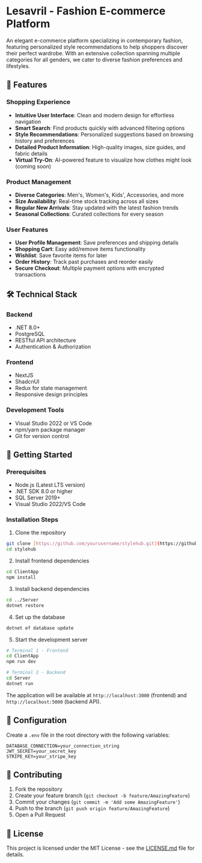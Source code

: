 # Lesavril - Fashion E-commerce Platform

An elegant e-commerce platform specializing in contemporary fashion, featuring personalized style recommendations to help shoppers discover their perfect wardrobe. With an extensive collection spanning multiple categories for all genders, we cater to diverse fashion preferences and lifestyles.

## 🌟 Features

### Shopping Experience
- **Intuitive User Interface**: Clean and modern design for effortless navigation
- **Smart Search**: Find products quickly with advanced filtering options
- **Style Recommendations**: Personalized suggestions based on browsing history and preferences
- **Detailed Product Information**: High-quality images, size guides, and fabric details
- **Virtual Try-On**: AI-powered feature to visualize how clothes might look (coming soon)

### Product Management
- **Diverse Categories**: Men's, Women's, Kids', Accessories, and more
- **Size Availability**: Real-time stock tracking across all sizes
- **Regular New Arrivals**: Stay updated with the latest fashion trends
- **Seasonal Collections**: Curated collections for every season

### User Features
- **User Profile Management**: Save preferences and shipping details
- **Shopping Cart**: Easy add/remove items functionality
- **Wishlist**: Save favorite items for later
- **Order History**: Track past purchases and reorder easily
- **Secure Checkout**: Multiple payment options with encrypted transactions

## 🛠️ Technical Stack

### Backend
- .NET 8.0+
- PostgreSQL
- RESTful API architecture
- Authentication & Authorization

### Frontend
- NextJS
- ShadcnUI
- Redux for state management
- Responsive design principles

### Development Tools
- Visual Studio 2022 or VS Code
- npm/yarn package manager
- Git for version control

## 🚀 Getting Started

### Prerequisites
- Node.js (Latest LTS version)
- .NET SDK 8.0 or higher
- SQL Server 2019+
- Visual Studio 2022/VS Code

### Installation Steps

1. Clone the repository
```bash
git clone [https://github.com/yourusername/stylehub.git](https://github.com/chip267/lesavrilshop-fe)
cd stylehub
```

2. Install frontend dependencies
```bash
cd ClientApp
npm install
```

3. Install backend dependencies
```bash
cd ../Server
dotnet restore
```

4. Set up the database
```bash
dotnet ef database update
```

5. Start the development server
```bash
# Terminal 1 - Frontend
cd ClientApp
npm run dev

# Terminal 2 - Backend
cd Server
dotnet run
```

The application will be available at `http://localhost:3000` (frontend) and `http://localhost:5000` (backend API).

## 📝 Configuration

Create a `.env` file in the root directory with the following variables:
```env
DATABASE_CONNECTION=your_connection_string
JWT_SECRET=your_secret_key
STRIPE_KEY=your_stripe_key
```

## 🤝 Contributing

1. Fork the repository
2. Create your feature branch (`git checkout -b feature/AmazingFeature`)
3. Commit your changes (`git commit -m 'Add some AmazingFeature'`)
4. Push to the branch (`git push origin feature/AmazingFeature`)
5. Open a Pull Request

## 📄 License

This project is licensed under the MIT License - see the [LICENSE.md](LICENSE.md) file for details.

